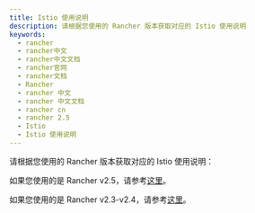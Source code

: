 ```yaml
---
title: Istio 使用说明
description: 请根据您使用的 Rancher 版本获取对应的 Istio 使用说明
keywords:
  - rancher
  - rancher中文
  - rancher中文文档
  - rancher官网
  - rancher文档
  - Rancher
  - rancher 中文
  - rancher 中文文档
  - rancher cn
  - rancher 2.5
  - Istio
  - Istio 使用说明
---
```


请根据您使用的 Rancher 版本获取对应的 Istio 使用说明：

如果您使用的是 Rancher v2.5，请参考[这里](/docs/rancher2/istio/2.5/_index)。

如果您使用的是 Rancher v2.3-v2.4，请参考[这里](/docs/rancher2/istio/2.3.x-2.4.x/_index)。
